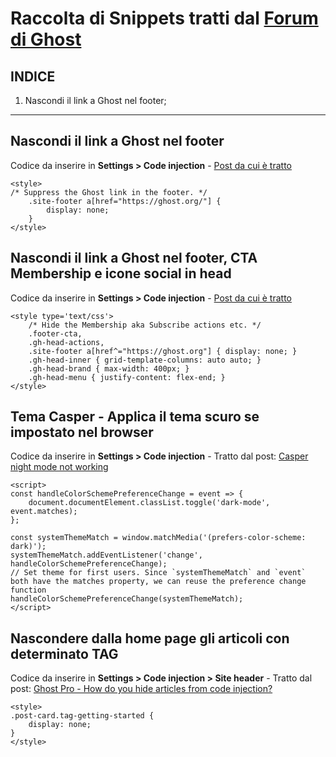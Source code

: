 # Raccolta di Snippets tratti dal [Forum di Ghost](https://forum.ghost.org/)

## INDICE
1. Nascondi il link a Ghost nel footer; 

---

## Nascondi il link a Ghost nel footer
Codice da inserire in **Settings > Code injection** - [Post da cui è tratto](https://forum.ghost.org/t/code-injection-to-remove-ghost-link-from-caspar-footer-theme/16922/8)

~~~
<style>
/* Suppress the Ghost link in the footer. */
    .site-footer a[href="https://ghost.org/"] {
        display: none;
    }
</style>
~~~

## Nascondi il link a Ghost nel footer, CTA Membership e icone social in head
Codice da inserire in **Settings > Code injection** - [Post da cui è tratto](https://forum.ghost.org/t/ghost-4-0-really-terrible-for-personal-blog/20811/68)
~~~
<style type='text/css'>
    /* Hide the Membership aka Subscribe actions etc. */
    .footer-cta,
    .gh-head-actions,
    .site-footer a[href^="https://ghost.org"] { display: none; }
    .gh-head-inner { grid-template-columns: auto auto; }
    .gh-head-brand { max-width: 400px; }
    .gh-head-menu { justify-content: flex-end; }
</style>
~~~

## Tema Casper - Applica il tema scuro se impostato nel browser
Codice da inserire in **Settings > Code injection** - Tratto dal post: [Casper night mode not working](https://forum.ghost.org/t/casper-night-mode-not-working/24658/9)
~~~
<script>
const handleColorSchemePreferenceChange = event => {
    document.documentElement.classList.toggle('dark-mode', event.matches);
};

const systemThemeMatch = window.matchMedia('(prefers-color-scheme: dark)');
systemThemeMatch.addEventListener('change', handleColorSchemePreferenceChange);
// Set theme for first users. Since `systemThemeMatch` and `event` both have the matches property, we can reuse the preference change function
handleColorSchemePreferenceChange(systemThemeMatch);
</script>
~~~

## Nascondere dalla home page gli articoli con determinato TAG
Codice da inserire in **Settings > Code injection > Site header** - Tratto dal post: [Ghost Pro - How do you hide articles from code injection?](https://forum.ghost.org/t/ghost-pro-how-do-you-hide-articles-from-code-injection/25720)
~~~
<style>
.post-card.tag-getting-started {
    display: none;
}
</style>
~~~